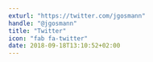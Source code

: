 ```yaml
---
exturl: "https://twitter.com/jgosmann"
handle: "@jgosmann"
title: "Twitter"
icon: "fab fa-twitter"
date: 2018-09-18T13:10:52+02:00
---
```

